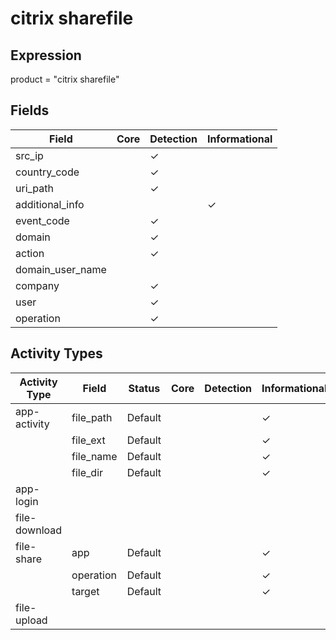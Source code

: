 citrix sharefile
================

Expression
----------

product = "citrix sharefile"

Fields
------

| Field            | Core | Detection | Informational |
| ---------------- | ---- | --------- | ------------- |
| src_ip           |      | &#10003;  |               |
| country_code     |      | &#10003;  |               |
| uri_path         |      | &#10003;  |               |
| additional_info  |      |           | &#10003;      |
| event_code       |      | &#10003;  |               |
| domain           |      | &#10003;  |               |
| action           |      | &#10003;  |               |
| domain_user_name |      |           |               |
| company          |      | &#10003;  |               |
| user             |      | &#10003;  |               |
| operation        |      | &#10003;  |               |

Activity Types
--------------

| Activity Type | Field     | Status  | Core | Detection | Informational |
| ------------- | --------- | ------- | ---- | --------- | ------------- |
| app-activity  | file_path | Default |      |           | &#10003;      |
|               | file_ext  | Default |      |           | &#10003;      |
|               | file_name | Default |      |           | &#10003;      |
|               | file_dir  | Default |      |           | &#10003;      |
| app-login     |           |         |      |           |               |
| file-download |           |         |      |           |               |
| file-share    | app       | Default |      |           | &#10003;      |
|               | operation | Default |      |           | &#10003;      |
|               | target    | Default |      |           | &#10003;      |
| file-upload   |           |         |      |           |               |

